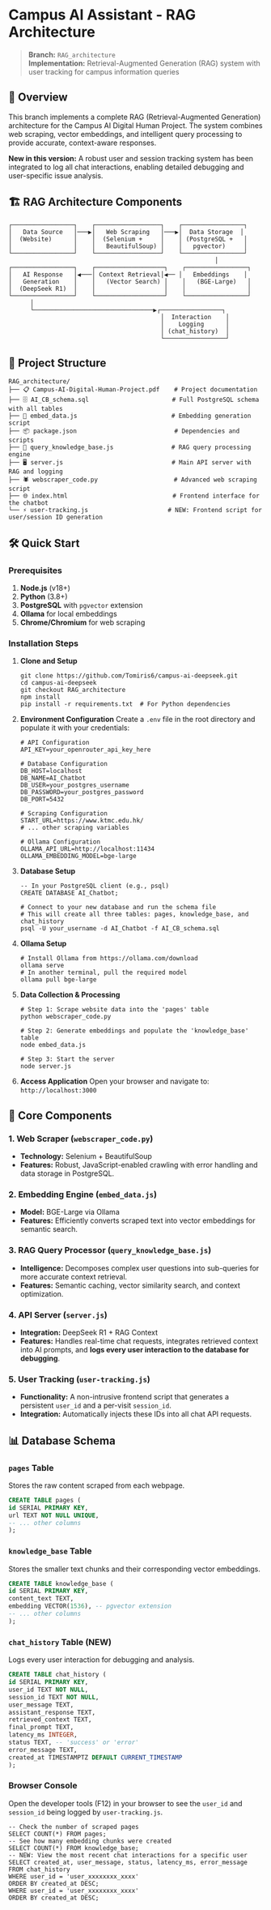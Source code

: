 # Campus AI Assistant - RAG Architecture
> **Branch:** `RAG_architecture`  
> **Implementation:** Retrieval-Augmented Generation (RAG) system with user tracking for campus information queries

## 🚀 Overview
This branch implements a complete RAG (Retrieval-Augmented Generation) architecture for the Campus AI Digital Human Project. The system combines web scraping, vector embeddings, and intelligent query processing to provide accurate, context-aware responses.

**New in this version:** A robust user and session tracking system has been integrated to log all chat interactions, enabling detailed debugging and user-specific issue analysis.

## 🏗️ RAG Architecture Components

```
┌─────────────────┐    ┌──────────────────┐    ┌─────────────────┐
│   Data Source   │───▶│   Web Scraping   │───▶│  Data Storage  │
│  (Website)      │    │  (Selenium +     │    │ (PostgreSQL +   │
│                 │    │   BeautifulSoup) │    │   pgvector)     │
└─────────────────┘    └──────────────────┘    └─────────────────┘
                                                         │
┌─────────────────┐    ┌───────────────────┐    ┌─────────────────┐
│   AI Response   │◀───│ Context Retrieval│◀── │   Embeddings    │
│   Generation    │    │   (Vector Search) │    │   (BGE-Large)   │
│  (DeepSeek R1)  │    │                   │    │                 │
└─────────────────┘    └───────────────────┘    └─────────────────┘
      │
      └─────────────────────────────────▶┌─────────────────┐
                                          │  Interaction    │
                                          │    Logging      │
                                          │ (chat_history)  │
                                          └─────────────────┘
```


## 📁 Project Structure
```
RAG_architecture/
├── 📋 Campus-AI-Digital-Human-Project.pdf    # Project documentation
├── 🗄️ AI_CB_schema.sql                       # Full PostgreSQL schema with all tables
├── 🔧 embed_data.js                          # Embedding generation script
├── 📦 package.json                           # Dependencies and scripts
├── 🧠 query_knowledge_base.js                # RAG query processing engine
├── 🖥️ server.js                              # Main API server with RAG and logging
├── 🕷️ webscraper_code.py                     # Advanced web scraping script
├── 🌐 index.html                             # Frontend interface for the chatbot
└── ⚡ user-tracking.js                      # NEW: Frontend script for user/session ID generation
```



## 🛠️ Quick Start
### Prerequisites
1. **Node.js** (v18+)
2. **Python** (3.8+)
3. **PostgreSQL** with `pgvector` extension
4. **Ollama** for local embeddings
5. **Chrome/Chromium** for web scraping

### Installation Steps
1.  **Clone and Setup**
    ```
    git clone https://github.com/Tomiris6/campus-ai-deepseek.git
    cd campus-ai-deepseek
    git checkout RAG_architecture
    npm install
    pip install -r requirements.txt  # For Python dependencies
    ```
2.  **Environment Configuration**
    Create a `.env` file in the root directory and populate it with your credentials:
    ```
    # API Configuration
    API_KEY=your_openrouter_api_key_here

    # Database Configuration  
    DB_HOST=localhost
    DB_NAME=AI_Chatbot
    DB_USER=your_postgres_username
    DB_PASSWORD=your_postgres_password
    DB_PORT=5432

    # Scraping Configuration
    START_URL=https://www.ktmc.edu.hk/
    # ... other scraping variables

    # Ollama Configuration
    OLLAMA_API_URL=http://localhost:11434
    OLLAMA_EMBEDDING_MODEL=bge-large
    ```
3.  **Database Setup**
    ```
    -- In your PostgreSQL client (e.g., psql)
    CREATE DATABASE AI_Chatbot;
    ```
    ```
    # Connect to your new database and run the schema file
    # This will create all three tables: pages, knowledge_base, and chat_history
    psql -U your_username -d AI_Chatbot -f AI_CB_schema.sql
    ```
4.  **Ollama Setup**
    ```
    # Install Ollama from https://ollama.com/download
    ollama serve
    # In another terminal, pull the required model
    ollama pull bge-large
    ```
5.  **Data Collection & Processing**
    ```
    # Step 1: Scrape website data into the 'pages' table
    python webscraper_code.py
    
    # Step 2: Generate embeddings and populate the 'knowledge_base' table
    node embed_data.js
    
    # Step 3: Start the server
    node server.js
    ```
6.  **Access Application**
    Open your browser and navigate to: `http://localhost:3000`

## 🔧 Core Components
### 1. **Web Scraper** (`webscraper_code.py`)
- **Technology:** Selenium + BeautifulSoup
- **Features:** Robust, JavaScript-enabled crawling with error handling and data storage in PostgreSQL.

### 2. **Embedding Engine** (`embed_data.js`)
- **Model:** BGE-Large via Ollama
- **Features:** Efficiently converts scraped text into vector embeddings for semantic search.

### 3. **RAG Query Processor** (`query_knowledge_base.js`)
- **Intelligence:** Decomposes complex user questions into sub-queries for more accurate context retrieval.
- **Features:** Semantic caching, vector similarity search, and context optimization.

### 4. **API Server** (`server.js`)
- **Integration:** DeepSeek R1 + RAG Context
- **Features:** Handles real-time chat requests, integrates retrieved context into AI prompts, and **logs every user interaction to the database for debugging**.

### 5. **User Tracking** (`user-tracking.js`)
- **Functionality:** A non-intrusive frontend script that generates a persistent `user_id` and a per-visit `session_id`.
- **Integration:** Automatically injects these IDs into all chat API requests.

## 📊 Database Schema

### **`pages` Table**
Stores the raw content scraped from each webpage.

```sql
CREATE TABLE pages (
id SERIAL PRIMARY KEY,
url TEXT NOT NULL UNIQUE,
-- ... other columns
);
```

### **`knowledge_base` Table**
Stores the smaller text chunks and their corresponding vector embeddings.

```sql
CREATE TABLE knowledge_base (
id SERIAL PRIMARY KEY,
content_text TEXT,
embedding VECTOR(1536), -- pgvector extension
-- ... other columns
);
```

### **`chat_history` Table (NEW)**
Logs every user interaction for debugging and analysis.

```sql
CREATE TABLE chat_history (
id SERIAL PRIMARY KEY,
user_id TEXT NOT NULL,
session_id TEXT NOT NULL,
user_message TEXT,
assistant_response TEXT,
retrieved_context TEXT,
final_prompt TEXT,
latency_ms INTEGER,
status TEXT, -- 'success' or 'error'
error_message TEXT,
created_at TIMESTAMPTZ DEFAULT CURRENT_TIMESTAMP
);
```

### **Browser Console**
Open the developer tools (F12) in your browser to see the `user_id` and `session_id` being logged by `user-tracking.js`.


```
-- Check the number of scraped pages
SELECT COUNT(*) FROM pages;
-- See how many embedding chunks were created
SELECT COUNT(*) FROM knowledge_base;
-- NEW: View the most recent chat interactions for a specific user
SELECT created_at, user_message, status, latency_ms, error_message
FROM chat_history
WHERE user_id = 'user_xxxxxxxx_xxxx'
ORDER BY created_at DESC;
WHERE user_id = 'user_xxxxxxxx_xxxx'
ORDER BY created_at DESC;
```
